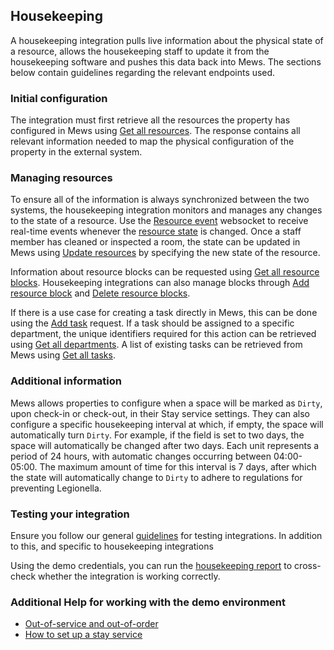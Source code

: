 ## Housekeeping

A housekeeping integration pulls live information about the physical state of a resource, allows the housekeeping staff to update it from the housekeeping software and pushes this data back into Mews. The sections below contain guidelines regarding the relevant endpoints used.

### Initial configuration

The integration must first retrieve all the resources the property has configured in Mews using [Get all resources](../operations/resources.md#get-all-resources). The response contains all relevant information needed to map the physical configuration of the property in the external system. 

### Managing resources 

To ensure all of the information is always synchronized between the two systems, the housekeeping integration monitors and manages any changes to the state of a resource. Use the [Resource event](../websockets/README.md#resource-event) websocket to receive real-time events whenever the [resource state](../operations/resources.md#resource-state) is changed. Once a staff member has cleaned or inspected a room, the state can be updated in Mews using [Update resources](../operations/resources.md#update-resources) by specifying the new state of the resource. 

Information about resource blocks can be requested using [Get all resource blocks](../operations/resourceblocks.md#get-all-resource-blocks). Housekeeping integrations can also manage blocks through [Add resource block](../operations/resourceblocks.md#add-resource-block) and [Delete resource blocks](../operations/resourceblocks.md#delete-resource-blocks).

If there is a use case for creating a task directly in Mews, this can be done using the [Add task](../operations/tasks.md#add-task) request. If a task should be assigned to a specific department, the unique identifiers required for this action can be retrieved using [Get all departments](../operations/departments.md#get-all-departments). A list of existing tasks can be retrieved from Mews using [Get all tasks](../operations/tasks.md#get-all-tasks).

### Additional information

Mews allows properties to configure when a space will be marked as `Dirty`, upon check-in or check-out, in their Stay service settings. They can also configure a specific housekeeping interval at which, if empty, the space will automatically turn `Dirty`. For example, if the field is set to two days, the space will automatically be changed after two days. Each unit represents a period of 24 hours, with automatic changes occurring between 04:00-05:00. The maximum amount of time for this interval is 7 days, after which the state will automatically change to `Dirty` to adhere to regulations for preventing Legionella.

### Testing your integration

Ensure you follow our general [guidelines](../guidelines) for testing integrations. In addition to this, and specific to housekeeping integrations

Using the demo credentials, you can run the [housekeeping report](https://help.mews.com/s/article/space-status-report?language=en_US) to cross-check whether the integration is working correctly.

### Additional Help for working with the demo environment

- [Out-of-service and out-of-order](https://help.mews.com/s/article/what-are-house-use-out-of-service-and-out-of-order-features?language=en_US)
- [How to set up a stay service](https://help.mews.com/s/article/set-up-a-bookable-service?language=en_US)
